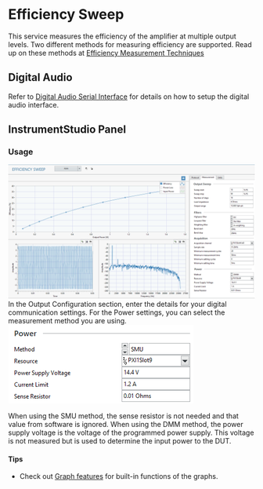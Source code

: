 # Efficiency Sweep

This service measures the efficiency of the amplifier at multiple output levels. Two different methods for measuring efficiency are supported. Read up on these methods at [Efficiency Measurement Techniques](common/efficiency-measurement.md)

## Digital Audio

Refer to [Digital Audio Serial Interface](../measurements/common/digital-serial.md) for details on how to setup the digital audio interface.

## InstrumentStudio Panel

### Usage

![Efficiency Sweep Panel](meas-images/efficiency-sweep.png)
In the Output Configuration section, enter the details for your digital communication settings. For the Power settings, you can select the measurement method you are using.
![Efficiency Measurement Settings](meas-images/efficiency-meas-settings.png)

When using the SMU method, the sense resistor is not needed and that value from software is ignored. When using the DMM method, the power supply voltage is the voltage of the programmed power supply. This voltage is not measured but is used to determine the input power to the DUT.

#### Tips

- Check out [Graph features](../measurements/common/graph-features.md) for built-in functions of the graphs.
